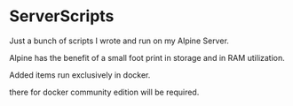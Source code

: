 # ServerScripts

Just a bunch of scripts I wrote and run on my Alpine Server.

Alpine has the benefit of a small foot print in storage and in RAM utilization.

Added items run exclusively in docker.

there for docker community edition will be required.

